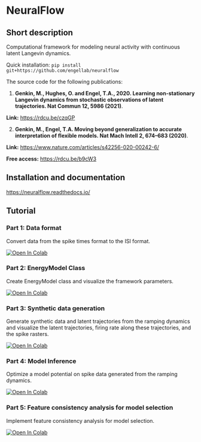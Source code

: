 #  NeuralFlow

## Short description

Computational framework for modeling neural activity with continuous latent Langevin dynamics. 

Quick installation: ```pip install git+https://github.com/engellab/neuralflow```

The source code for the following publications:

1) **Genkin, M., Hughes, O. and Engel, T.A., 2020. Learning non-stationary Langevin dynamics from stochastic observations of latent trajectories. Nat Commun 12, 5986 (2021)**.

**Link:** https://rdcu.be/czqGP

2) **Genkin, M., Engel, T.A. Moving beyond generalization to accurate interpretation of flexible models. Nat Mach Intell 2, 674–683 (2020)**.  

**Link:** https://www.nature.com/articles/s42256-020-00242-6/

**Free access:** https://rdcu.be/b9cW3

## Installation and documentation

https://neuralflow.readthedocs.io/

## Tutorial

### Part 1: Data format

Convert data from the spike times format to the ISI format.

[![Open In Colab](https://colab.research.google.com/assets/colab-badge.svg)](https://colab.research.google.com/github/engellab/neuralflow/blob/master/tutorials/CCN2021/Exercises/Ex1_Data_Format.ipynb)

### Part 2: EnergyModel Class

Create EnergyModel class and visualize the framework parameters.

[![Open In Colab](https://colab.research.google.com/assets/colab-badge.svg)](https://colab.research.google.com/github/engellab/neuralflow/blob/master/tutorials/CCN2021/Exercises/Ex2_EnergyModel_class.ipynb)

### Part 3: Synthetic data generation 

Generate synthetic data and latent trajectories from the ramping dynamics and visualize the latent trajectories, firing rate along these trajectories, and the spike rasters.

[![Open In Colab](https://colab.research.google.com/assets/colab-badge.svg)](https://colab.research.google.com/github/engellab/neuralflow/blob/master/tutorials/CCN2021/Exercises/Ex3_Data_Generation.ipynb)

### Part 4: Model Inference

Optimize a model potential on spike data generated from the ramping dynamics.

[![Open In Colab](https://colab.research.google.com/assets/colab-badge.svg)](https://colab.research.google.com/github/engellab/neuralflow/blob/master/tutorials/CCN2021/Exercises/Ex4_Model_Optimization.ipynb)

### Part 5: Feature consistency analysis for model selection

Implement feature consistency analysis for model selection.

[![Open In Colab](https://colab.research.google.com/assets/colab-badge.svg)](https://colab.research.google.com/github/engellab/neuralflow/blob/master/tutorials/CCN2021/Exercises/Ex5_Feature_Consistency_Analysis.ipynb)


